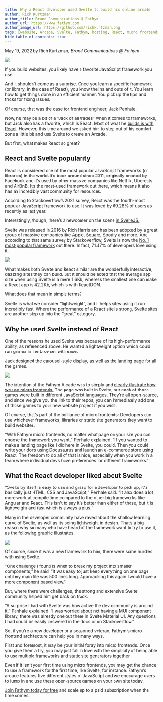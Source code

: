 ```yaml
---
title: Why a React developer used Svelte to build his online arcade 
author: Rich Kurtzman
author_title: Brand Communications @ Fathym
author_url: https://www.fathym.com
author_image_url: https://github.com/richkurtzman.png
tags: [website, Arcade, Svelte, Fathym, hosting, React, micro frontends]
hide_table_of_contents: true
---
```


May 19, 2022 by Rich Kurtzman, _Brand Communications @ Fathym_

![](https://www.fathym.com/img/arcadeinterior.png)

If you build websites, you likely have a favorite JavaScript framework you use.  

And it shouldn’t come as a surprise. Once you learn a specific framework (or library, in the case of React), you know the ins and outs of it. You learn how to get things done in an efficient manner. You pick up the tips and tricks for fixing issues.  

Of course, that was the case for frontend engineer, Jack Penhale. 

Now, he may be a bit of a “Jack of all trades” when it comes to frameworks, but Jack also has a favorite, which is React. Most of what he [builds is with React](https://www.fathym.com/react). However, this time around we asked him to step out of his comfort zone a little bit and use Svelte to create an Arcade.  

But first, what makes React so great? 

## React and Svelte popularity  

React is considered one of the most popular JavaScript frameworks (or libraries) in the world. It’s been around since 2011, originally created by Facebook and it’s used by other massive companies like Netflix, Ubereats and AirBnB. It’s the most-used framework out there, which means it also has an incredibly vast community for resources.  

According to Stackoverflow’s 2021 survey, React was the fourth-most popular JavaScript framework to use. It was loved by 69.28% of users as recently as last year.  

Interestingly, though, there’s a newcomer on the scene [in SvelteJS.](https://www.fathym.com/svelte-deployment) 

Svelte was released in 2016 by Rich Harris and has been adopted by a great group of massive companies like Apple, Square, Spotify and more. And according to that same survey by Stackoverflow, Svelte is now the [No. 1 most-popular framework](https://www.fathym.com/blog/articles/2022/april/2022-04-13-micro-frontend-popularity) out there. In fact, 71.47% of developers love using it.  

![](https://www.fathym.com/img/frameworksloved.png)

What makes both Svelte and React similar are the wonderfully interactive, dazzling sites they can build. But it should be noted that the average app size when using Svelte is a mere 1.6Kb, whereas the smallest one can make a React app is 42.2Kb, which is with ReactDOM.  

What does that mean in simple terms?  

Svelte is what we consider “lightweight”, and it helps sites using it run incredibly fast. Where the performance of a React site is strong, Svelte sites are another step up into the “great” category.  

## Why he used Svelte instead of React 

One of the reasons he used Svelte was because of its high-performance ability, as referenced above. He wanted a lightweight option which could run games in the browser with ease.  

Jack designed the carousel-style display, as well as the landing page for all the games.  

![](https://www.fathym.com/img/arcadescreenshot.png)

The intention of the Fathym Arcade was to simply and [clearly illustrate how we use micro frontends.](https://www.fathym.com/blog/articles/2022/may/2022-05-16-arcade-and-micro-frontends) The page was built in Svelte, but each of those games were built in different JavaScript languages. They’re all open-source, and since we give you the link to their repos, you can immediately add one of those games to your new website project if you wish.  

Of course, that’s part of the brilliance of micro frontends: Developers can use whichever frameworks, libraries or static site generators they want to build websites.  

“With Fathym micro frontends, no matter what page on your site you can choose the framework you want,” Penhale explained. “If you wanted to make a landing page like I did here in Svelte, you could. Then you could write your docs using Docusaurus and launch an e-commerce store using React. The freedom to do all of that is nice, especially when you work in a team where individual devs have preferences for different frameworks.” 

## What the React developer liked about Svelte 

“Svelte by itself is easy to use and grasp for a developer to pick up, it's basically just HTML, CSS and JavaScript,” Penhale said. “It also does a lot more work at compile time compared to the other big frameworks like Angular and React. This isn't to say it's better than either of those, but it is lightweight and fast which is always a plus.” 

Many in the developer community have raved about the shallow learning curve of Svelte, as well as its being lightweight in design. That’s a big reason why so many who have heard of the framework want to try to use it, as the following graphic illustrates.  

![](https://www.fathym.com/img/frameworkswhoused.png)

Of course, since it was a new framework to him, there were some hurdles with using Svelte.  

“One challenge I found is when to break my project into smaller components,” he said. “It was easy to just keep everything on one page until my main file was 500 lines long. Approaching this again I would have a more component based view.” 

But, where there were challenges, the strong and extensive Svelte community helped him get back on track.  

“A surprise I had with Svelte was how active the dev community is around it,” Penhale explained. “I was worried about not having a MUI component library, there was already one out there in Svelte Material UI. Any questions I had could be easily answered in the docs or on Stackoverflow.” 

So, if you’re a new developer or a seasoned veteran, Fathym’s micro frontend architecture can help you in many ways.  

First and foremost, it may be your initial foray into micro frontends. Once you give them a try, you may just fall in love with the simplicity of being able to use multiple frameworks and static site generators together.  

Even if it isn’t your first time using micro frontends, you may get the chance to use a framework for the first time, like Svelte, for instance. Fathym’s arcade features five different styles of JavaScript and we encourage users to jump in and use these open-source games on your own site today. 

[Join Fathym today for free](https://www.fathym.com/dashboard) and scale up to a paid subscription when the time comes.  